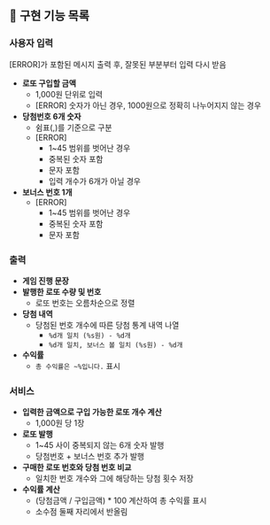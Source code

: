 ## 📝 구현 기능 목록

### 사용자 입력

[ERROR]가 포함된 메시지 출력 후, 잘못된 부분부터 입력 다시 받음

- **로또 구입할 금액**
    - 1,000원 단위로 입력
    - [ERROR] 숫자가 아닌 경우, 1000원으로 정확히 나누어지지 않는 경우
- **당첨번호 6개 숫자**
    - 쉼표(,)를 기준으로 구분
    - [ERROR]
        - 1~45 범위를 벗어난 경우
        - 중복된 숫자 포함
        - 문자 포함
        - 입력 개수가 6개가 아닐 경우
- **보너스 번호 1개**
    - [ERROR]
        - 1~45 범위를 벗어난 경우
        - 중복된 숫자 포함
        - 문자 포함

### 출력

- **게임 진행 문장**
- **발행한 로또 수량 및 번호**
    - 로또 번호는 오름차순으로 정렬
- **당첨 내역**
    - 당첨된 번호 개수에 따른 당첨 통계 내역 나열
        - `%d개 일치 (%s원) - %d개`
        - `%d개 일치, 보너스 볼 일치 (%s원) - %d개`
- **수익률**
    - `총 수익률은 ~%입니다.` 표시

### 서비스

- **입력한 금액으로 구입 가능한 로또 개수 계산**
    - 1,000원 당 1장
- **로또 발행**
    - 1~45 사이 중복되지 않는 6개 숫자 발행
    - 당첨번호 + 보너스 번호 추가 발행
- **구매한 로또 번호와 당첨 번호 비교**
    - 일치한 번호 개수와 그에 해당하는 당첨 횟수 저장
- **수익률 계산**
    - (당첨금액 / 구입금액) * 100 계산하여 총 수익률 표시
    - 소수점 둘째 자리에서 반올림

